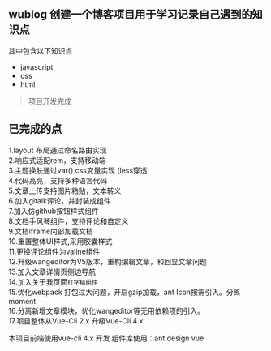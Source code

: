 ## wublog  创建一个博客项目用于学习记录自己遇到的知识点

 其中包含以下知识点
 * javascript
 * css
 * html
> 项目开发完成

## 已完成的点

1.layout 布局通过命名路由实现  
2.响应式适配rem，支持移动端  
3.主题换肤通过var() css变量实现 (less穿透  
4.代码高亮，支持多种语言代码  
5.文章上传支持图片粘贴，文本转义  
6.加入gitalk评论，并封装成组件  
7.加入仿github按钮样式组件  
8.文档手风琴组件，支持评论和自定义  
9.文档iframe内部加载文档  
10.重置整体UI样式,采用胶囊样式  
11.更换评论组件为valine组件  
12.升级wangeditor为V5版本，重构编辑文章，和回显文章问题  
13.加入文章详情页侧边导航    
14.加入关于我页面`打字稿组件`  
15.优化webpack 打包过大问题，开启gzip加载，ant Icon按需引入。分离moment  
16.分离新增文章模块，优化wangeditor等无用依赖项的引入。  
17.项目整体从Vue-Cli 2.x 升级Vue-Cli 4.x 


本项目前端使用vue-cli 4.x 开发 组件库使用：ant design vue  
